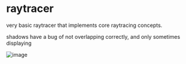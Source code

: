 # raytracer
very basic raytracer that implements core raytracing concepts.

shadows have a bug of not overlapping correctly, and only sometimes displaying


![image](https://user-images.githubusercontent.com/44343049/217700675-4b41a868-d7f8-4dc5-8427-2474071d3ccf.png)
